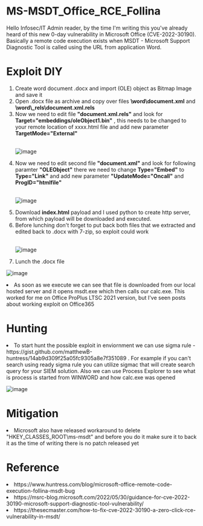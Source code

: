 # MS-MSDT_Office_RCE_Follina

<p> Hello Infosec/IT Admin reader, by the time I'm writing this you've already heard of this new 0-day vulnerability in Microsoft Office (CVE-2022-30190).
  Basically a remote code execution exists when MSDT - Microsoft Support Diagnostic Tool is called using the URL from application Word.</p>
  
 # Exploit DIY
  <ol>
    <li> Create word document .docx and import (OLE) object as Bitmap Image and save it</li>
    <li> Open .docx file as archive and copy over files <strong>\word\document.xml</strong> and <strong>\word\_rels\document.xml.rels</strong></li>
    <li> Now we need to edit file <strong>"document.xml.rels"</strong> and look for <strong>Target="embeddings/oleObject1.bin"</strong> , this needs to be changed to your remote location of xxxx.html file and add new parameter <strong>TargetMode="External"</strong></li>
    </br>
   
![image](https://user-images.githubusercontent.com/85706972/171281149-4c0cdb77-dad8-448d-88bd-296722999a7b.png)

    
<li>Now we need to edit second file <strong>"document.xml"</strong> and look for following paramter <strong>"OLEObject"</strong> there we need to change <strong>Type="Embed"</strong> to <strong>Type="Link"</strong> and add new parameter <strong>"UpdateMode="Oncall"</strong> and <strong>ProgID="htmlfile"</strong></li>
  </br>
   
![image](https://user-images.githubusercontent.com/85706972/171281018-a4d69fac-fab3-4323-865c-bf6981fedefc.png)

<li>Download <strong>index.html</strong> payload and I used python to create http server, from which payload will be downloaded and executed.</li>

<li>Before lunching don't forget to put back both files that we extracted and edited back to .docx with 7-zip, so exploit could work </li>
</br>

![image](https://user-images.githubusercontent.com/85706972/171277755-a05c0901-37ab-4d49-9b2f-45869ec9bd64.png)

<li> Lunch the .docx file </li>
  
 </ol>
 
 ![image](https://user-images.githubusercontent.com/85706972/171279127-decbbeff-a8d0-4d0f-af5e-c15b657fd05c.png)

<p><li> As soon as we execute we can see that file is downloaded from our local hosted server and it opens msdt.exe which then calls our calc.exe. This worked for me on Office ProPlus LTSC 2021 version, but I've seen posts about working exploit on Office365
  
# Hunting 
 
  <p> <li>To start hunt the possible exploit in enviornment we can use sigma rule - https://gist.github.com/matthewB-huntress/14ab9d309f25a05fc9305a8e7f351089 . For example if you can't search using ready sigma rule you can utilize sigmac that will create search query for your SIEM solution.
    Also we can use Process Explorer to see what is process is started from WINWORD and how calc.exe was opened
    
![image](https://user-images.githubusercontent.com/85706972/171280361-311d8e7c-c564-40aa-b960-905b72df5e57.png)
    
# Mitigation    

<li> Microsoft also have released workaround to delete "HKEY_CLASSES_ROOT\ms-msdt" and before you do it make sure it to back it as the time of writing there is no patch released yet </li>
    

# Reference
    
<li> https://www.huntress.com/blog/microsoft-office-remote-code-execution-follina-msdt-bug
<li> https://msrc-blog.microsoft.com/2022/05/30/guidance-for-cve-2022-30190-microsoft-support-diagnostic-tool-vulnerability/
<li> https://thesecmaster.com/how-to-fix-cve-2022-30190-a-zero-click-rce-vulnerability-in-msdt/
  

    

